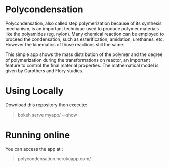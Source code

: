 # Polycondensation

Polycondensation, also called step polymerization because of its synthesis mechanism,
is an important technique used to produce polymer materials like the polyamides (eg. nylon).
Many chemical reaction can be employed to proceed the condensation, such as esterification, amidation,
urethanes, etc. However the kinematics of those reactions still the same.

This simple app shows the mass distribution of the polymer and the degree of polymerization during the transformations on reactor, an important feature to control the  final material properties. The mathematical model is given by Carothers and Flory studies.

# Using Locally

Download this repository then execute:
> bokeh serve myapp/ --show

# Running online

You can access the app at :
> polycondensation.herokuapp.com/
